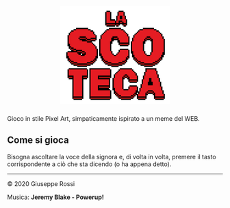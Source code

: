 <div align="center">

# ![icona](assets/logo.png)

</div>

Gioco in stile Pixel Art, simpaticamente ispirato a un meme del WEB.



## Come si gioca

Bisogna ascoltare la voce della signora e, di volta in volta, premere il tasto corrispondente a ciò che sta dicendo (o ha appena detto).

***

&copy; 2020 Giuseppe Rossi

Musica: **Jeremy Blake - Powerup!**